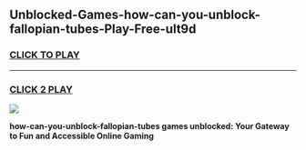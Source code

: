 
## Unblocked-Games-how-can-you-unblock-fallopian-tubes-Play-Free-ult9d
<h3>
<a href="https://premium76.site?title=how-can-you-unblock-fallopian-tubes&ref=21A">CLICK TO PLAY</a></h3>
<hr>

<h3>
<a href="https://premium76.site?title=how-can-you-unblock-fallopian-tubes&ref=21A">CLICK 2 PLAY</a>
  
</h3>

<a href="https://premium76.site?title=how-can-you-unblock-fallopian-tubes&ref=21A"><img src="https://clearcache.store/games.png"></a>


**how-can-you-unblock-fallopian-tubes games unblocked: Your Gateway to Fun and Accessible Online Gaming**
